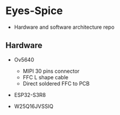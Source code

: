 # Eyes-Spice
* Hardware and software architecture repo 




## Hardware 
* Ov5640
    * MIPI 30 pins connector
    * FFC L shape cable
    * Direct soldered FFC to PCB 

* ESP32-S3R8 
* W25Q16JVSSIQ

